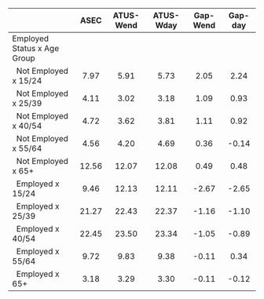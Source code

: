 
|                      |         ASEC |    ATUS-Wend |    ATUS-Wday |     Gap-Wend |      Gap-day |
| -------------------- | :----------: | :----------: | :----------: | :----------: | :----------: |
| Employed Status x Age Group |              |              |              |              |              |
| &nbsp;&nbsp;Not Employed x 15/24 |         7.97 |         5.91 |         5.73 |         2.05 |         2.24 |
| &nbsp;&nbsp;Not Employed x 25/39 |         4.11 |         3.02 |         3.18 |         1.09 |         0.93 |
| &nbsp;&nbsp;Not Employed x 40/54 |         4.72 |         3.62 |         3.81 |         1.11 |         0.92 |
| &nbsp;&nbsp;Not Employed x 55/64 |         4.56 |         4.20 |         4.69 |         0.36 |        -0.14 |
| &nbsp;&nbsp;Not Employed x 65+ |        12.56 |        12.07 |        12.08 |         0.49 |         0.48 |
| &nbsp;&nbsp;Employed x 15/24 |         9.46 |        12.13 |        12.11 |        -2.67 |        -2.65 |
| &nbsp;&nbsp;Employed x 25/39 |        21.27 |        22.43 |        22.37 |        -1.16 |        -1.10 |
| &nbsp;&nbsp;Employed x 40/54 |        22.45 |        23.50 |        23.34 |        -1.05 |        -0.89 |
| &nbsp;&nbsp;Employed x 55/64 |         9.72 |         9.83 |         9.38 |        -0.11 |         0.34 |
| &nbsp;&nbsp;Employed x 65+ |         3.18 |         3.29 |         3.30 |        -0.11 |        -0.12 |

